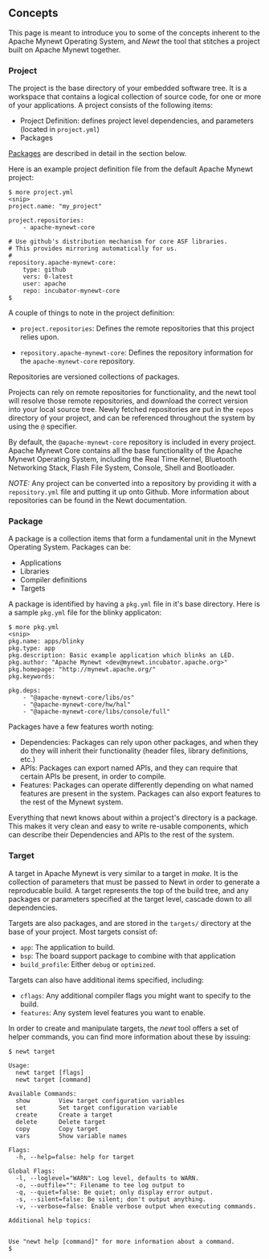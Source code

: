 ## Concepts

This page is meant to introduce you to some of the concepts inherent to 
the Apache Mynewt Operating System, and *Newt* the tool that stitches a 
project built on Apache Mynewt together.

### Project

The project is the base directory of your embedded software tree.  It is a 
workspace that contains a logical collection of source code, for one or 
more of your applications.  A project consists of the following items:
  
  * Project Definition: defines project level dependencies, and parameters
    (located in ```project.yml```)
  * Packages

[Packages](#package) are described in detail in the section below.  

Here is an example project definition file from the default Apache Mynewt 
project: 

```no-highlight
$ more project.yml 
<snip>
project.name: "my_project"

project.repositories:
    - apache-mynewt-core

# Use github's distribution mechanism for core ASF libraries.
# This provides mirroring automatically for us.
#
repository.apache-mynewt-core:
    type: github
    vers: 0-latest
    user: apache
    repo: incubator-mynewt-core
$ 
```

A couple of things to note in the project definition:

* ```project.repositories```: Defines the remote repositories that this project
relies upon.

* ```repository.apache-mynewt-core```: Defines the repository information for 
the ```apache-mynewt-core``` repository.

Repositories are versioned collections of packages.  

Projects can rely on remote repositories for functionality, and the newt tool 
will resolve those remote repositories, and download the correct version into 
your local source tree.  Newly fetched repositories are put in the ```repos```
directory of your project, and can be referenced throughout the system by using
the ```@``` specifier.  

By default, the ```@apache-mynewt-core``` repository is included in every 
project.  Apache Mynewt Core contains all the base functionality of the Apache 
Mynewt Operating System, including the Real Time Kernel, Bluetooth Networking 
Stack, Flash File System, Console, Shell and Bootloader.

*NOTE:* Any project can be converted into a repository by providing it with a 
```repository.yml``` file and putting it up onto Github.  More information
about repositories can be found in the Newt documentation.


### Package

A package is a collection items that form a fundamental unit in the Mynewt 
Operating System.  Packages can be:

  * Applications
  * Libraries
  * Compiler definitions
  * Targets

A package is identified by having a ```pkg.yml``` file in it's base 
directory.  Here is a sample ```pkg.yml``` file for the blinky applicaton:

```no-highlight
$ more pkg.yml 
<snip>
pkg.name: apps/blinky
pkg.type: app
pkg.description: Basic example application which blinks an LED.
pkg.author: "Apache Mynewt <dev@mynewt.incubator.apache.org>"
pkg.homepage: "http://mynewt.apache.org/"
pkg.keywords:

pkg.deps:
    - "@apache-mynewt-core/libs/os"
    - "@apache-mynewt-core/hw/hal"
    - "@apache-mynewt-core/libs/console/full"
```

Packages have a few features worth noting:

  * Dependencies: Packages can rely upon other packages, and when they do
    they will inherit their functionality (header files, library definitions, etc.)
  * APIs: Packages can export named APIs, and they can require that certain 
    APIs be present, in order to compile.
  * Features: Packages can operate differently depending on what named features are 
    present in the system.  Packages can also export features to the rest of the 
    Mynewt system.

Everything that newt knows about within a project's directory is a package.  This 
makes it very clean and easy to write re-usable components, which can describe their 
Dependencies and APIs to the rest of the system.

### Target

A target in Apache Mynewt is very similar to a target in *make*.  It is the collection
of parameters that must be passed to Newt in order to generate a reproducable build.  A 
target represents the top of the build tree, and any packages or parameters specified at 
the target level, cascade down to all dependencies.

Targets are also packages, and are stored in the ```targets/``` directory at the base 
of your project.  Most targets consist of: 

  * ```app```: The application to build.
  * ```bsp```: The board support package to combine with that application
  * ```build_profile```: Either ```debug``` or ```optimized```. 

Targets can also have additional items specified, including: 

  * ```cflags```: Any additional compiler flags you might want to specify to the build.
  * ```features```: Any system level features you want to enable.

In order to create and manipulate targets, the *newt* tool offers a set of helper commands,
you can find more information about these by issuing:

```no-highlight
$ newt target

Usage: 
  newt target [flags]
  newt target [command]

Available Commands: 
  show        View target configuration variables
  set         Set target configuration variable
  create      Create a target
  delete      Delete target
  copy        Copy target
  vars        Show variable names

Flags:
  -h, --help=false: help for target

Global Flags:
  -l, --loglevel="WARN": Log level, defaults to WARN.
  -o, --outfile="": Filename to tee log output to
  -q, --quiet=false: Be quiet; only display error output.
  -s, --silent=false: Be silent; don't output anything.
  -v, --verbose=false: Enable verbose output when executing commands.

Additional help topics:


Use "newt help [command]" for more information about a command.
$ 
```
